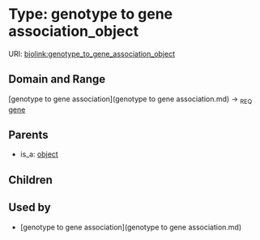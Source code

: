 
# Type: genotype to gene association_object




URI: [biolink:genotype_to_gene_association_object](https://w3id.org/biolink/vocab/genotype_to_gene_association_object)


## Domain and Range

[genotype to gene association](genotype to gene association.md) ->  <sub>REQ</sub> [gene](gene.md)

## Parents

 *  is_a: [object](object.md)

## Children


## Used by

 * [genotype to gene association](genotype to gene association.md)
